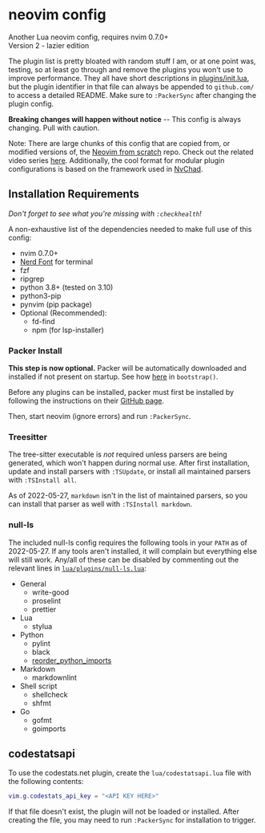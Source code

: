 # neovim config

Another Lua neovim config, requires nvim 0.7.0+  
Version 2 - lazier edition

The plugin list is pretty bloated with random stuff I am, or at one point was, testing, so
at least go through and remove the plugins you won't use to improve performance.
They all have short descriptions in [plugins/init.lua](./lua/plugins/init.lua), but the
plugin identifier in that file can always be appended to `github.com/` to access a
detailed README. Make sure to `:PackerSync` after changing the plugin config.

**Breaking changes will happen without notice** -- This config is always
changing. Pull with caution.

Note: There are large chunks of this config that are copied from, or modified versions
of, the [Neovim from scratch](https://github.com/LunarVim/Neovim-from-scratch) repo.
Check out the related video series
[here](https://www.youtube.com/watch?v=ctH-a-1eUME&list=PLhoH5vyxr6Qq41NFL4GvhFp-WLd5xzIzZ).
Additionally, the cool format for modular plugin configurations is based on the framework
used in [NvChad](https://github.com/NvChad/NvChad/).

## Installation Requirements

_Don't forget to see what you're missing with `:checkhealth`!_

A non-exhaustive list of the dependencies needed to make full use of this config:

- nvim 0.7.0+
- [Nerd Font](https://github.com/ryanoasis/nerd-fonts) for terminal
- fzf
- ripgrep
- python 3.8+ (tested on 3.10)
- python3-pip
- pynvim (pip package)
- Optional (Recommended):
  - fd-find
  - npm (for lsp-installer)

### Packer Install

**This step is now optional.** Packer will be automatically downloaded and installed if
not present on startup. See how [here](./lua/core/packer.lua) in `bootstrap()`.

Before any plugins can be installed, packer must first be installed by following
the instructions on their [GitHub page](https://github.com/wbthomason/packer.nvim).

Then, start neovim (ignore errors) and run `:PackerSync`.

### Treesitter

The tree-sitter executable is _not_ required unless parsers are being generated, which
won't happen during normal use. After first installation, update and install parsers with
`:TSUpdate`, or install all maintained parsers with `:TSInstall all`.

As of 2022-05-27, `markdown` isn't in the list of maintained parsers, so you can
install that parser as well with `:TSInstall markdown`.

### null-ls

The included null-ls config requires the following tools in your `PATH` as of 2022-05-27.
If any tools aren't installed, it will complain but everything else will still work.
Any/all of these can be disabled by commenting out the relevant lines in
[`lua/plugins/null-ls.lua`](./lua/plugins/null-ls.lua):

- General
  - write-good
  - proselint
  - prettier
- Lua
  - stylua
- Python
  - pylint
  - black
  - [reorder_python_imports](https://github.com/asottile/reorder_python_imports)
- Markdown
  - markdownlint
- Shell script
  - shellcheck
  - shfmt
- Go
  - gofmt
  - goimports

## codestatsapi

To use the codestats.net plugin, create the `lua/codestatsapi.lua` file with the following contents:

```lua
vim.g.codestats_api_key = "<API KEY HERE>"
```

If that file doesn't exist, the plugin will not be loaded or installed. After
creating the file, you may need to run `:PackerSync` for installation to trigger.
